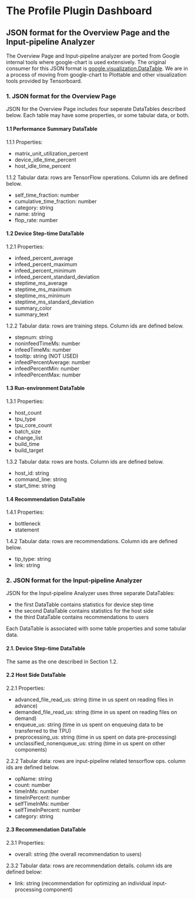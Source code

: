# The Profile Plugin Dashboard

## JSON format for the Overview Page and the Input-pipeline Analyzer

The Overview Page and Input-pipeline analyzer are ported from Google internal
tools where google-chart is used extensively. The original consumer for this
JSON format is
[google.visualization.DataTable](https://developers.google.com/chart/interactive/docs/reference#DataTable).
We are in a process of moving from google-chart to Plottable and other
visualization tools provided by Tensorboard.

### 1. JSON format for the Overview Page

JSON for the Overview Page includes four seperate DataTables described below.
Each table may have some properties, or some tabular data, or both.

#### 1.1 Performance Summary DataTable

1.1.1 Properties:

*   matrix_unit_utilization_percent
*   device_idle_time_percent
*   host_idle_time_percent

1.1.2 Tabular data: rows are TensorFlow operations. Column ids are defined
below.

*   self_time_fraction: number
*   cumulative_time_fraction: number
*   category: string
*   name: string
*   flop_rate: number

#### 1.2 Device Step-time DataTable

1.2.1 Properties:

*   infeed_percent_average
*   infeed_percent_maximum
*   infeed_percent_minimum
*   infeed_percent_standard_deviation
*   steptime_ms_average
*   steptime_ms_maximum
*   steptime_ms_minimum
*   steptime_ms_standard_deviation
*   summary_color
*   summary_text

1.2.2 Tabular data: rows are training steps. Column ids are defined below.

*   stepnum: string
*   noninfeedTimeMs: number
*   infeedTimeMs: number
*   tooltip: string (NOT USED)
*   infeedPercentAverage: number
*   infeedPercentMin: number
*   infeedPercentMax: number

#### 1.3 Run-environment DataTable

1.3.1 Properties:

*   host_count
*   tpu_type
*   tpu_core_count
*   batch_size
*   change_list
*   build_time
*   build_target

1.3.2 Tabular data: rows are hosts. Column ids are defined below.

*   host_id: string
*   command_line: string
*   start_time: string

#### 1.4 Recommendation DataTable

1.4.1 Properties:

*   bottleneck
*   statement

1.4.2 Tabular data: rows are recommendations. Column ids are defined below.

*   tip_type: string
*   link: string

### 2. JSON format for the Input-pipeline Analyzer

JSON for the Input-pipeline Analyzer uses three separate DataTables:

*   the first DataTable contains statistics for device step time
*   the second DataTable contains statistics for the host side
*   the third DataTable contains recommendations to users

Each DataTable is associated with some table properties and some tabular data.

#### 2.1. Device Step-time DataTable

The same as the one described in Section 1.2.

#### 2.2 Host Side DataTable

2.2.1 Properties:

*   advanced_file_read_us: string (time in us spent on reading files in advance)
*   demanded_file_read_us: string (time in us spent on reading files on demand)
*   enqueue_us: string (time in us spent on enqueuing data to be transferred to
    the TPU)
*   preprocessing_us: string (time in us spent on data pre-processing)
*   unclassified_nonenqueue_us: string (time in us spent on other components)

2.2.2 Tabular data: rows are input-pipeline related tensorflow ops. column ids
are defined below.

*   opName: string
*   count: number
*   timeInMs: number
*   timeInPercent: number
*   selfTimeInMs: number
*   selfTimeInPercent: number
*   category: string

#### 2.3 Recommendation DataTable

2.3.1 Properties:

*   overall: string (the overall recommendation to users)

2.3.2 Tabular data: rows are recommendation details. column ids are defined
below:

*   link: string (recommendation for optimizing an individual input-processing
    component)
